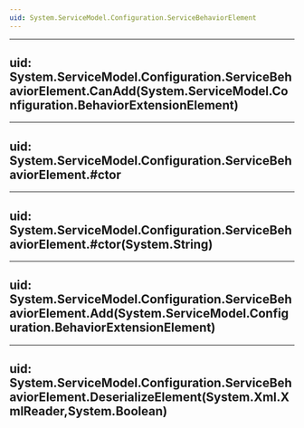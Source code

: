 ```yaml
---
uid: System.ServiceModel.Configuration.ServiceBehaviorElement
---
```


---
uid: System.ServiceModel.Configuration.ServiceBehaviorElement.CanAdd(System.ServiceModel.Configuration.BehaviorExtensionElement)
---

---
uid: System.ServiceModel.Configuration.ServiceBehaviorElement.#ctor
---

---
uid: System.ServiceModel.Configuration.ServiceBehaviorElement.#ctor(System.String)
---

---
uid: System.ServiceModel.Configuration.ServiceBehaviorElement.Add(System.ServiceModel.Configuration.BehaviorExtensionElement)
---

---
uid: System.ServiceModel.Configuration.ServiceBehaviorElement.DeserializeElement(System.Xml.XmlReader,System.Boolean)
---

